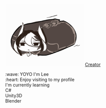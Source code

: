 <p float="left" margin-bottom="200px">
  <img class="img-left" src='Ozen.gif' width='250'>
	<a href="https://cowfee-gt.tumblr.com/post/165344350607/just-an-ozen-pillar-crawling-your-feed">Creator</a>
  <p float"left">
   :wave: YOYO I'm Lee <br>:heart: Enjoy visiting to my profile <br>		
   I'm currently learning <br>
   C# <br>
   Unity3D <br>
   Blender <br>
</p> 

   

  
  

	
    
<!--
**CharliezXx/CharliezXx** is a ✨ _special_ ✨ repository because its `README.md` (this file) appears on your GitHub profile.

Here are some ideas to get you started:

- 🔭 I’m currently working on ...
- 🌱 I’m currently learning ...
- 👯 I’m looking to collaborate on ...
- 🤔 I’m looking for help with ...
- 💬 Ask me about ...
- 📫 How to reach me: ...
- 😄 Pronouns: ...
- ⚡ Fun fact: ...
-->
